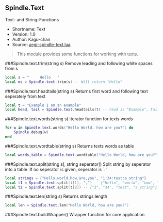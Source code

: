Spindle.Text
------------
Text- and String-Functions

* Shortname: Text
* Version: 1.0
* Author: Kagu-chan
* Source: [aegi-spindle-text.lua](https://github.com/Kagurame/AegiSpindle/blob/master/src/aegi-spindle-text.lua)

> This module provides some functions for working with texts.

###Spindle.text.trim(string s)
Remove leading and following white spaces from s
```lua
local s = "     Hello   "
local ns = Spindle.text.trim(s) -- Will return "Hello"
```

###Spindle.text.headtails(string s)
Returns first word and following text seperately from text
```lua
local t = "Example I am an example"
local head, tail = Spindle.text.headtails(t) -- head is "Example", tail is "I am an example"
```

###Spindle.text.words(string s)
Iterator function for texts words
```lua
for w in Spindle.text.words("Hello World, how are you?") do
	Spindle.debug(w)
end
```

###Spindle.text.wordtable(string s)
Returns texts words as table
```lua
local words_table = Spindle.text.wordtable("Hello World, how are you?")
```

###Spindle.text.split(string s[, string seperator])
Split string by seperator into a table. If no seperator is given, seperator is `:'
```lua
local strings = {"Hello,world,how,are,you", "1:34:test:a_string"}
local t1 = Spindle.text.split(t[1], ",") -- {"Hello", "world", "how", "are", "you"}
local t2 = Spindle.text.split(t[2]) -- {"1", "34", "test", "a_string"}
```

###Spindle.text.len(string s)
Returns strings length
```lua
local len = Spindle.text.len("Hello World, how are you?")
```

###Spindle.text.buildWrapper()
Wrapper function for core application
